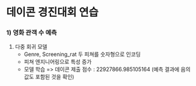# 데이콘 경진대회 연습
### 1) 영화 관객 수 예측
1. 다중 회귀 모델<br>
    * Genre, Screening_rat 두 피쳐를 숫자형으로 인코딩
    * 피쳐 엔지니어링으로 특성 증가
    * 모델 학습 => 데이콘 제출 점수 : 22927866.985105164 (예측 결과에 음의 값도 포함된 것을 확인)	
    